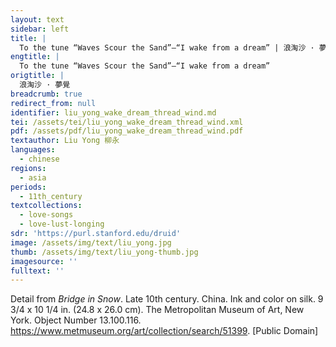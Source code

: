 ```yaml
---
layout: text
sidebar: left
title: |
  To the tune “Waves Scour the Sand”—“I wake from a dream” | 浪淘沙 · 夢覺
engtitle: |
  To the tune “Waves Scour the Sand”—“I wake from a dream”
origtitle: |
  浪淘沙 · 夢覺
breadcrumb: true
redirect_from: null
identifier: liu_yong_wake_dream_thread_wind.md
tei: /assets/tei/liu_yong_wake_dream_thread_wind.xml
pdf: /assets/pdf/liu_yong_wake_dream_thread_wind.pdf
textauthor: Liu Yong 柳永
languages:
  - chinese
regions:
  - asia
periods:
  - 11th_century
textcollections:
  - love-songs
  - love-lust-longing
sdr: 'https://purl.stanford.edu/druid'
image: /assets/img/text/liu_yong.jpg
thumb: /assets/img/text/liu_yong-thumb.jpg
imagesource: ''
fulltext: ''
---
```

Detail from _Bridge in Snow_. Late 10th century. China. Ink and color on silk. 9 3/4 x 10 1/4 in. (24.8 x 26.0 cm). The Metropolitan Museum of Art, New York. Object Number 13.100.116. https://www.metmuseum.org/art/collection/search/51399. [Public Domain]

 
 
